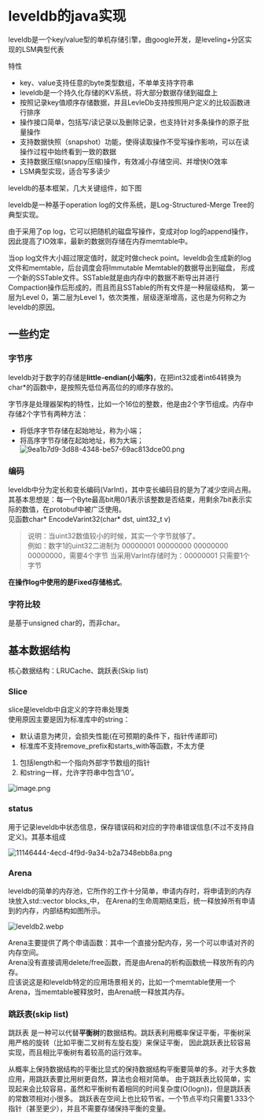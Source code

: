 # leveldb的java实现
leveldb是一个key/value型的单机存储引擎，由google开发，是leveling+分区实现的LSM典型代表


特性
- key、value支持任意的byte类型数组，不单单支持字符串
- leveldb是一个持久化存储的KV系统，将大部分数据存储到磁盘上
- 按照记录key值顺序存储数据，并且LevleDb支持按照用户定义的比较函数进行排序
- 操作接口简单，包括写/读记录以及删除记录，也支持针对多条操作的原子批量操作
- 支持数据快照（snapshot）功能，使得读取操作不受写操作影响，可以在读操作过程中始终看到一致的数据
- 支持数据压缩(snappy压缩)操作，有效减小存储空间、并增快IO效率
- LSM典型实现，适合写多读少

leveldb的基本框架，几大关键组件，如下图


leveldb是一种基于operation log的文件系统，是Log-Structured-Merge Tree的典型实现。  


由于采用了op log，它可以把随机的磁盘写操作，变成对op log的append操作，因此提高了IO效率，最新的数据则存储在内存memtable中。 


当op log文件大小超过限定值时，就定时做check point。leveldb会生成新的log文件和memtable，后台调度会将Immutable Memtable的数据导出到磁盘，
形成一个新的SSTable文件。SSTable就是由内存中的数据不断导出并进行Compaction操作后形成的，而且而且SSTable的所有文件是一种层级结构，
第一层为Level 0，第二层为Level 1，依次类推，层级逐渐增高，这也是为何称之为leveldb的原因。

## 一些约定
### 字节序
leveldb对于数字的存储是**little-endian(小端序)**，在把int32或者int64转换为char*的函数中，是按照先低位再高位的的顺序存放的。


字节序是处理器架构的特性，比如一个16位的整数，他是由2个字节组成。内存中存储2个字节有两种方法：
- 将低序字节存储在起始地址，称为小端；
- 将高序字节存储在起始地址，称为大端；
  ![9ea1b7d9-3d88-4348-be57-69ac813dce00.png](https://s2.loli.net/2023/04/05/Ge6TMArywKJCsW3.png)

### 编码
leveldb中分为定长和变长编码(VarInt)，其中变长编码目的是为了减少空间占用。
其基本思想是：每一个Byte最高bit用0/1表示该整数是否结束，用剩余7bit表示实际的数值，在protobuf中被广泛使用。  
见函数char* EncodeVarint32(char* dst, uint32_t v)
> 说明：当uint32数值较小的时候，其实一个字节就够了。  
例如：数字1的uint32二进制为 00000001 00000000 00000000 00000000，需要4个字节
当采用VarInt存储时为：00000001 只需要1个字节

**在操作log中使用的是Fixed存储格式**。

### 字符比较
是基于unsigned char的，而非char。

## 基本数据结构
核心数据结构：LRUCache、跳跃表(Skip list)
### Slice
slice是leveldb中自定义的字符串处理类  
使用原因主要是因为标准库中的string：
- 默认语意为拷贝，会损失性能(在可预期的条件下，指针传递即可)
- 标准库不支持remove_prefix和starts_with等函数，不太方便

1. 包括length和一个指向外部字节数组的指针
2. 和string一样，允许字符串中包含’\0’。

![image.png](https://s2.loli.net/2023/04/05/hQtUkN3ydTnGZWI.png)

### status
用于记录leveldb中状态信息，保存错误码和对应的字符串错误信息(不过不支持自定义)。其基本组成  


![11146444-4ecd-4f9d-9a34-b2a7348ebb8a.png](https://s2.loli.net/2023/04/05/VtxP8o4kFfAwOWg.png)

### Arena
leveldb的简单的内存池，它所作的工作十分简单，申请内存时，将申请到的内存块放入std::vector blocks_中，
在Arena的生命周期结束后，统一释放掉所有申请到的内存，内部结构如图所示。

![leveldb2.webp](https://s2.loli.net/2023/04/05/uRcZoqUFaiz8r9A.webp)


Arena主要提供了两个申请函数：其中一个直接分配内存，另一个可以申请对齐的内存空间。  
Arena没有直接调用delete/free函数，而是由Arena的析构函数统一释放所有的内存。  
应该说这是和leveldb特定的应用场景相关的，比如一个memtable使用一个Arena，当memtable被释放时，由Arena统一释放其内存。

### 跳跃表(skip list)
跳跃表 是一种可以代替**平衡树**的数据结构。跳跃表利用概率保证平衡，平衡树采用严格的旋转（比如平衡二叉树有左旋右旋）来保证平衡，
因此跳跃表比较容易实现，而且相比平衡树有着较高的运行效率。

从概率上保持数据结构的平衡比显式的保持数据结构平衡要简单的多。对于大多数应用，用跳跃表要比用树更自然，算法也会相对简单。
由于跳跃表比较简单，实现起来会比较容易，虽然和平衡树有着相同的时间复杂度(O(logn))，但是跳跃表的常数项相对小很多。
跳跃表在空间上也比较节省。一个节点平均只需要1.333个指针（甚至更少），并且不需要存储保持平衡的变量。






  
